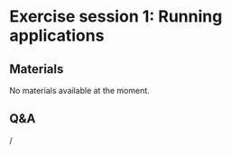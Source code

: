# Exercise session 1: Running applications

<!--
Exercises are in `Exercises/HPE/day1/ProgrammingModels`.`

See `Exercises/HPE/day1/ProgrammingModels/ProgrammingModelExamples_SLURM.pdf`
Run on the system and get familiar with Slurm commands.
-->


## Materials

No materials available at the moment.

<!--
Temporary location of materials (for the lifetime of the training project):

-   See the exercise assignments in
    `/project/project_465001098/Slides/HPE/Exercises_day1.pdf` or
    `/project/project_465001098/Slides/HPE/Exercises.pdf` (whichever is present)

-   Exercise materials in 
    `/project/project_465001098/Exercises/HPE/day1/ProgrammingModels` 
    for the lifetime of the project and only for project members.

    See `/project/project_465001098/Exercises/HPE/day1/ProgrammingModels/ProgrammingModelExamples_SLURM.pdf`

Temporary web-available materials:

-    Overview exercise assignments day 1 temporarily available on
     [this link](https://462000265.lumidata.eu/4day-20240423/files/LUMI-4day-20240423-1_Exercises_day1.pdf)

-    Exercise notes (ProgrammingModelExamples_SLURM.pdf) on
     [this link](https://462000265.lumidata.eu/4day-20240423/files/LUMI-4day-20240423-1_04a-ProgrammingModelExamples_SLURM.pdf).
-->

<!--
Archived materials on LUMI:

-   Exercise assignments in `/appl/local/training/4day-20240423/files/LUMI-4day-20240423-Exercises_HPE.pdf`

-   Exercises as bizp2-compressed tar file in
    `/appl/local/training/4day-20240423/files/LUMI-4day-20240423-Exercises_HPE.tar.bz2`

-   Exercises as uncompressed tar file in
    `/appl/local/training/4day-20240423/files/LUMI-4day-20240423-Exercises_HPE.tar`
-->

## Q&A

/
